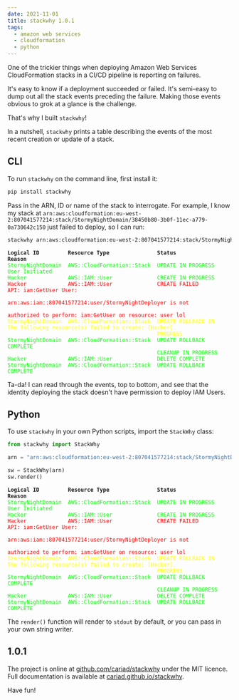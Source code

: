 ```yaml
---
date: 2021-11-01
title: stackwhy 1.0.1
tags:
  - amazon web services
  - cloudformation
  - python
---
```


One of the trickier things when deploying Amazon Web Services CloudFormation stacks in a CI/CD pipeline is reporting on failures.

It's easy to know if a deployment succeeded or failed. It's semi-easy to dump out all the stack events preceding the failure. Making those events obvious to grok at a glance is the challenge.

That's why I built `stackwhy`!

<!--more-->

In a nutshell, `stackwhy` prints a table describing the events of the most recent creation or update of a stack.

## CLI

To run `stackwhy` on the command line, first install it:

```bash
pip install stackwhy
```

Pass in the ARN, ID or name of the stack to interrogate. For example, I know my stack at `arn:aws:cloudformation:eu-west-2:807041577214:stack/StormyNightDomain/38450b80-3b0f-11ec-a779-0a730642c150` just failed to deploy, so I can run:

```bash
stackwhy arn:aws:cloudformation:eu-west-2:807041577214:stack/StormyNightDomain/38450b80-3b0f-11ec-a779-0a730642c150
```

<!-- markdownlint-disable no-inline-html -->

<!--dinject as=html host=terminal range=start-->

<style type="text/css">.thtml { --bright-green: #0F0; --bright-red: #F00; --bright-yellow: #FF0; } .weight-heavy { font-weight: bold; } .foreground-bright-green { border-color: var(--bright-green); color: var(--bright-green); } .foreground-bright-red { border-color: var(--bright-red); color: var(--bright-red); } .foreground-bright-yellow { border-color: var(--bright-yellow); color: var(--bright-yellow); }</style><pre class="nohighlight thtml"><code class="thtml-code"><span class="weight-heavy">Logical ID</span>         <span class="weight-heavy">Resource Type</span>               <span class="weight-heavy">Status</span>                    <span class="weight-heavy">Reason</span><br /><span class="foreground-bright-green">StormyNightDomain</span>  <span class="foreground-bright-green">AWS::CloudFormation::Stack</span>  <span class="foreground-bright-green">UPDATE IN PROGRESS</span>        <span class="foreground-bright-green">User Initiated</span><br /><span class="foreground-bright-green">Hacker</span>             <span class="foreground-bright-green">AWS::IAM::User</span>              <span class="foreground-bright-green">CREATE IN PROGRESS</span><br /><span class="foreground-bright-red">Hacker</span>             <span class="foreground-bright-red">AWS::IAM::User</span>              <span class="foreground-bright-red">CREATE FAILED</span>             <span class="foreground-bright-red">API: iam:GetUser User:</span><br />                                                                         <span class="foreground-bright-red">arn:aws:iam::807041577214:user/StormyNightDeployer is not</span><br />                                                                         <span class="foreground-bright-red">authorized to perform: iam:GetUser on resource: user lol</span><br /><span class="foreground-bright-yellow">StormyNightDomain</span>  <span class="foreground-bright-yellow">AWS::CloudFormation::Stack</span>  <span class="foreground-bright-yellow">UPDATE ROLLBACK IN</span>        <span class="foreground-bright-yellow">The following resource(s) failed to create: [Hacker].</span><br />                                               <span class="foreground-bright-yellow">PROGRESS</span><br /><span class="foreground-bright-green">StormyNightDomain</span>  <span class="foreground-bright-green">AWS::CloudFormation::Stack</span>  <span class="foreground-bright-green">UPDATE ROLLBACK COMPLETE</span><br />                                               <span class="foreground-bright-green">CLEANUP IN PROGRESS</span><br /><span class="foreground-bright-green">Hacker</span>             <span class="foreground-bright-green">AWS::IAM::User</span>              <span class="foreground-bright-green">DELETE COMPLETE</span><br /><span class="foreground-bright-green">StormyNightDomain</span>  <span class="foreground-bright-green">AWS::CloudFormation::Stack</span>  <span class="foreground-bright-green">UPDATE ROLLBACK COMPLETE</span><br /></code></pre>

<!--dinject range=end-->

Ta-da! I can read through the events, top to bottom, and see that the identity deploying the stack doesn't have permission to deploy IAM Users.

## Python

To use `stackwhy` in your own Python scripts, import the `StackWhy` class:

```python
from stackwhy import StackWhy

arn = "arn:aws:cloudformation:eu-west-2:807041577214:stack/StormyNightDomain/38450b80-3b0f-11ec-a779-0a730642c150"

sw = StackWhy(arn)
sw.render()
```

<!--dinject as=html host=terminal range=start-->

<style type="text/css">.thtml { --bright-green: #0F0; --bright-red: #F00; --bright-yellow: #FF0; } .weight-heavy { font-weight: bold; } .foreground-bright-green { border-color: var(--bright-green); color: var(--bright-green); } .foreground-bright-red { border-color: var(--bright-red); color: var(--bright-red); } .foreground-bright-yellow { border-color: var(--bright-yellow); color: var(--bright-yellow); }</style><pre class="nohighlight thtml"><code class="thtml-code"><span class="weight-heavy">Logical ID</span>         <span class="weight-heavy">Resource Type</span>               <span class="weight-heavy">Status</span>                    <span class="weight-heavy">Reason</span><br /><span class="foreground-bright-green">StormyNightDomain</span>  <span class="foreground-bright-green">AWS::CloudFormation::Stack</span>  <span class="foreground-bright-green">UPDATE IN PROGRESS</span>        <span class="foreground-bright-green">User Initiated</span><br /><span class="foreground-bright-green">Hacker</span>             <span class="foreground-bright-green">AWS::IAM::User</span>              <span class="foreground-bright-green">CREATE IN PROGRESS</span><br /><span class="foreground-bright-red">Hacker</span>             <span class="foreground-bright-red">AWS::IAM::User</span>              <span class="foreground-bright-red">CREATE FAILED</span>             <span class="foreground-bright-red">API: iam:GetUser User:</span><br />                                                                         <span class="foreground-bright-red">arn:aws:iam::807041577214:user/StormyNightDeployer is not</span><br />                                                                         <span class="foreground-bright-red">authorized to perform: iam:GetUser on resource: user lol</span><br /><span class="foreground-bright-yellow">StormyNightDomain</span>  <span class="foreground-bright-yellow">AWS::CloudFormation::Stack</span>  <span class="foreground-bright-yellow">UPDATE ROLLBACK IN</span>        <span class="foreground-bright-yellow">The following resource(s) failed to create: [Hacker].</span><br />                                               <span class="foreground-bright-yellow">PROGRESS</span><br /><span class="foreground-bright-green">StormyNightDomain</span>  <span class="foreground-bright-green">AWS::CloudFormation::Stack</span>  <span class="foreground-bright-green">UPDATE ROLLBACK COMPLETE</span><br />                                               <span class="foreground-bright-green">CLEANUP IN PROGRESS</span><br /><span class="foreground-bright-green">Hacker</span>             <span class="foreground-bright-green">AWS::IAM::User</span>              <span class="foreground-bright-green">DELETE COMPLETE</span><br /><span class="foreground-bright-green">StormyNightDomain</span>  <span class="foreground-bright-green">AWS::CloudFormation::Stack</span>  <span class="foreground-bright-green">UPDATE ROLLBACK COMPLETE</span><br /></code></pre>

<!--dinject range=end-->

The `render()` function will render to `stdout` by default, or you can pass in your own string writer.

## 1.0.1

The project is online at [github.com/cariad/stackwhy](https://github.com/cariad/stackwhy) under the MIT licence. Full documentation is available at [cariad.github.io/stackwhy](https://cariad.github.io/stackwhy/).

Have fun!
